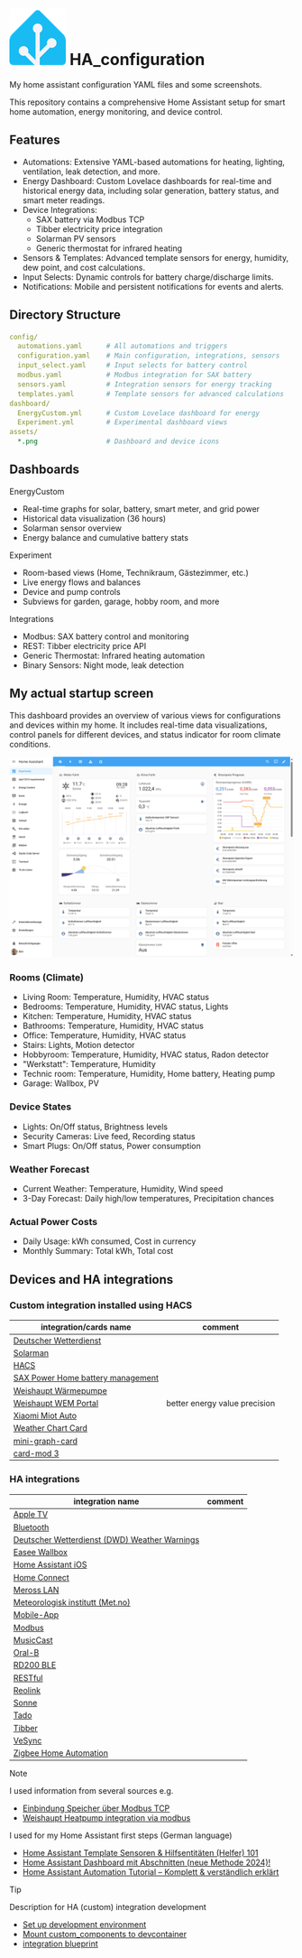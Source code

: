 # ![HA icon](assets/HA_100x100.png) HA_configuration

My home assistant configuration YAML files and some screenshots.

This repository contains a comprehensive Home Assistant setup for smart home automation, energy monitoring, and device control.

## Features

- Automations: Extensive YAML-based automations for heating, lighting, ventilation, leak detection, and more.
- Energy Dashboard: Custom Lovelace dashboards for real-time and historical energy data, including solar generation, battery status, and smart meter readings.
- Device Integrations:
  - SAX battery via Modbus TCP
  - Tibber electricity price integration
  - Solarman PV sensors
  - Generic thermostat for infrared heating
- Sensors & Templates: Advanced template sensors for energy, humidity, dew point, and cost calculations.
- Input Selects: Dynamic controls for battery charge/discharge limits.
- Notifications: Mobile and persistent notifications for events and alerts.

## Directory Structure

```yaml
config/
  automations.yaml      # All automations and triggers
  configuration.yaml    # Main configuration, integrations, sensors
  input_select.yaml     # Input selects for battery control
  modbus.yaml           # Modbus integration for SAX battery
  sensors.yaml          # Integration sensors for energy tracking
  templates.yaml        # Template sensors for advanced calculations
dashboard/
  EnergyCustom.yml      # Custom Lovelace dashboard for energy
  Experiment.yml        # Experimental dashboard views
assets/
  *.png                 # Dashboard and device icons
```

## Dashboards

EnergyCustom

- Real-time graphs for solar, battery, smart meter, and grid power
- Historical data visualization (36 hours)
- Solarman sensor overview
- Energy balance and cumulative battery stats

Experiment

- Room-based views (Home, Technikraum, Gästezimmer, etc.)
- Live energy flows and balances
- Device and pump controls
- Subviews for garden, garage, hobby room, and more

Integrations

- Modbus: SAX battery control and monitoring
- REST: Tibber electricity price API
- Generic Thermostat: Infrared heating automation
- Binary Sensors: Night mode, leak detection

## My actual startup screen

This dashboard provides an overview of various views for configurations and devices within my home. It includes real-time data visualizations, control panels for different devices, and status indicator for room climate conditions.

![My dash board](assets/dashboard.png)

### Rooms (Climate)

- Living Room: Temperature, Humidity, HVAC status
- Bedrooms: Temperature, Humidity, HVAC status, Lights
- Kitchen: Temperature, Humidity, HVAC status
- Bathrooms: Temperature, Humidity, HVAC status
- Office: Temperature, Humidity, HVAC status
- Stairs: Lights, Motion detector
- Hobbyroom: Temperature, Humidity, HVAC status, Radon detector
- "Werkstatt": Temperature, Humidity
- Technic room: Temperature, Humidity, Home battery, Heating pump
- Garage: Wallbox, PV

### Device States

- Lights: On/Off status, Brightness levels
- Security Cameras: Live feed, Recording status
- Smart Plugs: On/Off status, Power consumption

### Weather Forecast

- Current Weather: Temperature, Humidity, Wind speed
- 3-Day Forecast: Daily high/low temperatures, Precipitation chances

### Actual Power Costs

- Daily Usage: kWh consumed, Cost in currency
- Monthly Summary: Total kWh, Total cost

## Devices and HA integrations

### Custom integration installed using HACS

|integration/cards name| comment|
|---|:---:|
|[Deutscher Wetterdienst](https://github.com/FL550/dwd_weather)||
|[Solarman](https://github.com/StephanJoubert/home_assistant_solarman)||
|[HACS](https://github.com/hacs/integration)||
|[SAX Power Home battery management](https://github.com/matfroh/sax_battery_ha)||
|[Weishaupt Wärmepumpe](https://github.com/OStrama/weishaupt_modbus)||
|[Weishaupt WEM Portal](https://github.com/erikkastelec/hass-WEM-Portal)| better energy value precision|
|[Xiaomi Miot Auto](https://github.com/al-one/hass-xiaomi-miot)||
|[Weather Chart Card](https://github.com/mlamberts78/weather-chart-card)||
|[mini-graph-card](https://github.com/kalkih/mini-graph-card)||
|[card-mod 3](https://github.com/thomasloven/lovelace-card-mod)||

### HA integrations

|integration name| comment|
|---|:---:|
|[Apple TV](https://www.home-assistant.io/integrations/apple_tv)||
|[Bluetooth](https://www.home-assistant.io/integrations/bluetooth)||
|[Deutscher Wetterdienst (DWD) Weather Warnings](https://www.home-assistant.io/integrations/dwd_weather_warnings)||
|[Easee Wallbox](https://github.com/nordicopen/easee_hass)||
|[Home Assistant iOS](https://www.home-assistant.io/integrations/ios)||
|[Home Connect](https://www.home-assistant.io/integrations/home_connect)||
|[Meross LAN](https://github.com/krahabb/meross_lan)||
|[Meteorologisk institutt (Met.no)](https://www.home-assistant.io/integrations/met)||
|[Mobile-App](https://www.home-assistant.io/integrations/mobile_app)||
|[Modbus](https://www.home-assistant.io/integrations/modbus)||
|[MusicCast](https://www.home-assistant.io/integrations/yamaha_musiccast)||
|[Oral-B](https://www.home-assistant.io/integrations/oralb)||
|[RD200 BLE](https://github.com/jdeath/rd200v2)||
|[RESTful](https://www.home-assistant.io/integrations/rest)||
|[Reolink](https://www.home-assistant.io/integrations/reolink)||
|[Sonne](https://www.home-assistant.io/integrations/sun)||
|[Tado](https://www.home-assistant.io/integrations/tado)||
|[Tibber](https://www.home-assistant.io/integrations/tibber)||
|[VeSync](https://www.home-assistant.io/integrations/vesync)||
|[Zigbee Home Automation](https://www.home-assistant.io/integrations/zha)||

> [!NOTE]  
> I used information from several sources e.g.
>
> - [Einbindung Speicher über Modbus TCP](https://community.simon42.com/t/einbindung-speicher-ueber-modbus-tcp/13450)
> - [Weishaupt Heatpump integration via modbus](https://community.home-assistant.io/t/weishaupt-heatpump-integration-via-modbus/436823)
>
> I used  for my Home Assistant first steps (German language)
>
> - [Home Assistant Template Sensoren & Hilfsentitäten (Helfer) 101](https://www.simon42.com/home-assistant-template-sensoren-hilfsentitaten/)
> - [Home Assistant Dashboard mit Abschnitten (neue Methode 2024)!](https://www.simon42.com/home-assistant-dashboards/)
> - [Home Assistant Automation Tutorial – Komplett & verständlich erklärt](https://www.simon42.com/home-assistant-automation-tutorial/)

> [!TIP]
> Description for HA (custom) integration development
>
> - [Set up development environment](https://developers.home-assistant.io/docs/development_environment/)
> - [Mount custom_components to devcontainer](https://samrambles.com/guides/writing-home-assistant-integrations/index.html#development-environment-setup)
> - [integration blueprint](https://github.com/ludeeus/integration_blueprint)

